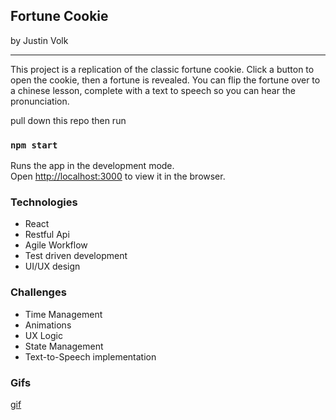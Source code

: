 ## Fortune Cookie
by Justin Volk 

___

This project is a replication of the classic fortune cookie. Click a button to open the cookie, then a fortune is revealed. You can flip the fortune over to a chinese lesson, complete with a text to speech so you can hear the pronunciation.

pull down this repo then run 
### `npm start`

Runs the app in the development mode.<br />
Open [http://localhost:3000](http://localhost:3000) to view it in the browser.

### Technologies
- React
- Restful Api
- Agile Workflow
- Test driven development
- UI/UX design

### Challenges
- Time Management
- Animations
- UX Logic
- State Management
- Text-to-Speech implementation



### Gifs

[gif](https://media.giphy.com/media/S92o2mAvtY0arf0ood/giphy.gif)